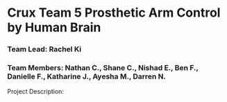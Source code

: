 # Crux Team 5 Prosthetic Arm Control by Human Brain

### Team Lead: Rachel Ki
### Team Members: Nathan C., Shane C., Nishad E.,  Ben F., Danielle F., Katharine J., Ayesha M., Darren N.

Project Description:
